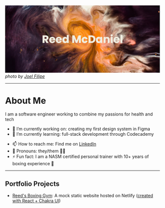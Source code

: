 [![MasterHead](github_banner.png)](https://github.com/reed-mcdaniel-716/reed-mcdaniel-716)
_photo by [Joel Filipe](https://unsplash.com/@joelfilip)_

---

# About Me
I am a software engineer working to combine my passions for health and tech
<!-- Focusing on building more inclusive communities around fitness, nutrition, and wellness -->
- 🔭 I’m currently working on: creating my first design system in Figma
- 🌱 I’m currently learning: full-stack development through Codecademy
<!--
  - 👯 I’m looking to collaborate on ...
  - 🤔 I’m looking for help with ...
  - 💬 Ask me about ...
-->
- 📫 How to reach me: Find me on [LinkedIn](https://www.linkedin.com/in/reed-mcdaniel)
- 🙂 Pronouns: they/them 🏳️‍🌈
- ⚡ Fun fact: I am a NASM certified personal trainer with 10+ years of boxing experience 🥊

---

## Portfolio Projects
- [Reed's Boxing Gym](https://cerulean-cactus-a5c733.netlify.app/): A mock static website hosted on Netlify ([created with React + Chakra UI](https://github.com/reed-mcdaniel-716/first-chakra-ui-app))